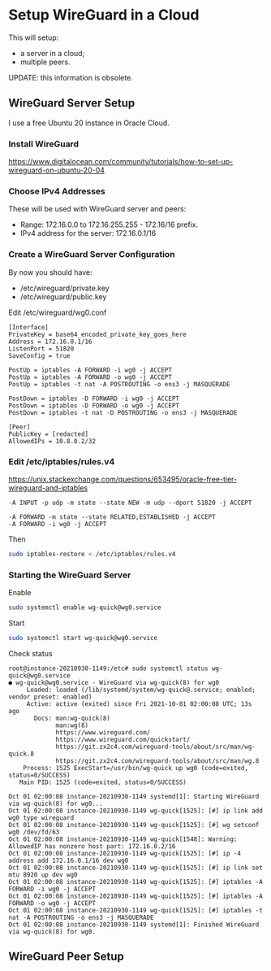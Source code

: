 # Setup WireGuard in a Cloud

This will setup:

* a server in a cloud;
* multiple peers.

UPDATE: this information is obsolete.

## WireGuard Server Setup

I use a free Ubuntu 20 instance in Oracle Cloud.

### Install WireGuard

https://www.digitalocean.com/community/tutorials/how-to-set-up-wireguard-on-ubuntu-20-04

### Choose IPv4 Addresses

These will be used with WireGuard server and peers:

* Range: 172.16.0.0 to 172.16.255.255 - 172.16/16 prefix.
* IPv4 address for the server: 172.16.0.1/16

### Create a WireGuard Server Configuration

By now you should have:

* /etc/wireguard/private.key
* /etc/wireguard/public.key

Edit /etc/wireguard/wg0.conf

```
[Interface]
PrivateKey = base64_encoded_private_key_goes_here
Address = 172.16.0.1/16
ListenPort = 51820
SaveConfig = true

PostUp = iptables -A FORWARD -i wg0 -j ACCEPT
PostUp = iptables -A FORWARD -o wg0 -j ACCEPT
PostUp = iptables -t nat -A POSTROUTING -o ens3 -j MASQUERADE

PostDown = iptables -D FORWARD -i wg0 -j ACCEPT
PostDown = iptables -D FORWARD -o wg0 -j ACCEPT
PostDown = iptables -t nat -D POSTROUTING -o ens3 -j MASQUERADE

[Peer]
PublicKey = [redacted]
AllowedIPs = 10.8.0.2/32

```

### Edit /etc/iptables/rules.v4

https://unix.stackexchange.com/questions/653495/oracle-free-tier-wireguard-and-iptables

```
-A INPUT -p udp -m state --state NEW -m udp --dport 51820 -j ACCEPT

-A FORWARD -m state --state RELATED,ESTABLISHED -j ACCEPT
-A FORWARD -i wg0 -j ACCEPT
```

Then

```sh
sudo iptables-restore < /etc/iptables/rules.v4
```

### Starting the WireGuard Server

Enable

```sh
sudo systemctl enable wg-quick@wg0.service
```

Start

```sh
sudo systemctl start wg-quick@wg0.service
```

Check status

```console
root@instance-20210930-1149:/etc# sudo systemctl status wg-quick@wg0.service
● wg-quick@wg0.service - WireGuard via wg-quick(8) for wg0
     Loaded: loaded (/lib/systemd/system/wg-quick@.service; enabled; vendor preset: enabled)
     Active: active (exited) since Fri 2021-10-01 02:00:08 UTC; 13s ago
       Docs: man:wg-quick(8)
             man:wg(8)
             https://www.wireguard.com/
             https://www.wireguard.com/quickstart/
             https://git.zx2c4.com/wireguard-tools/about/src/man/wg-quick.8
             https://git.zx2c4.com/wireguard-tools/about/src/man/wg.8
    Process: 1525 ExecStart=/usr/bin/wg-quick up wg0 (code=exited, status=0/SUCCESS)
   Main PID: 1525 (code=exited, status=0/SUCCESS)

Oct 01 02:00:08 instance-20210930-1149 systemd[1]: Starting WireGuard via wg-quick(8) for wg0...
Oct 01 02:00:08 instance-20210930-1149 wg-quick[1525]: [#] ip link add wg0 type wireguard
Oct 01 02:00:08 instance-20210930-1149 wg-quick[1525]: [#] wg setconf wg0 /dev/fd/63
Oct 01 02:00:08 instance-20210930-1149 wg-quick[1548]: Warning: AllowedIP has nonzero host part: 172.16.0.2/16
Oct 01 02:00:08 instance-20210930-1149 wg-quick[1525]: [#] ip -4 address add 172.16.0.1/16 dev wg0
Oct 01 02:00:08 instance-20210930-1149 wg-quick[1525]: [#] ip link set mtu 8920 up dev wg0
Oct 01 02:00:08 instance-20210930-1149 wg-quick[1525]: [#] iptables -A FORWARD -i wg0 -j ACCEPT
Oct 01 02:00:08 instance-20210930-1149 wg-quick[1525]: [#] iptables -A FORWARD -o wg0 -j ACCEPT
Oct 01 02:00:08 instance-20210930-1149 wg-quick[1525]: [#] iptables -t nat -A POSTROUTING -o ens3 -j MASQUERADE
Oct 01 02:00:08 instance-20210930-1149 systemd[1]: Finished WireGuard via wg-quick(8) for wg0.
```


## WireGuard Peer Setup
